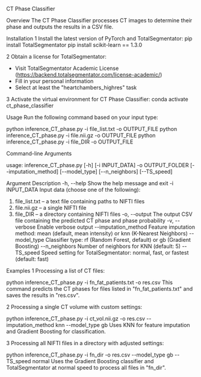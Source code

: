 CT Phase Classifier

Overview
The CT Phase Classifier processes CT images to determine their phase and outputs the results in a CSV file.

Installation
1 Install the latest version of PyTorch and TotalSegmentator:
pip install TotalSegmentator
pip install scikit-learn == 1.3.0

2 Obtain a license for TotalSegmentator:

 * Visit TotalSegmentator Academic License (https://backend.totalsegmentator.com/license-academic/)
 * Fill in your personal information
 * Select at least the "heartchambers_highres" task
 
3 Activate the virtual environment for CT Phase Classifier:
   conda activate ct_phase_classifier

Usage
Run the following command based on your input type:

python inference_CT_phase.py -i file_list.txt -o OUTPUT_FILE
python inference_CT_phase.py -i file.nii.gz -o OUTPUT_FILE
python inference_CT_phase.py -i file_DIR -o OUTPUT_FILE

Command-line Arguments

usage: inference_CT_phase.py [-h] [-i INPUT_DATA] -o OUTPUT_FOLDER 
                             [--imputation_method] [--model_type] 
                             [--n_neighbors] [--TS_speed]

Argument	Description
-h, --help	Show the help message and exit
-i INPUT_DATA	Input data (choose one of the following):
1. file_list.txt – a text file containing paths to NIFTI files
2. file.nii.gz – a single NIFTI file
3. file_DIR – a directory containing NIFTI files
-o, --output	The output CSV file containing the predicted CT phase and phase probability
-v, --verbose	Enable verbose output
--imputation_method	Feature imputation method: mean (default, mean intensity) or knn (K-Nearest Neighbors)
--model_type	Classifier type: rf (Random Forest, default) or gb (Gradient Boosting)
--n_neighbors	Number of neighbors for KNN (default: 5)
--TS_speed	Speed setting for TotalSegmentator: normal, fast, or fastest (default: fast)

Examples
1 Processing a list of CT files:

python inference_CT_phase.py -i fn_fat_patients.txt -o res.csv
This command predicts the CT phases for files listed in "fn_fat_patients.txt" and saves the results in "res.csv".

2 Processing a single CT volume with custom settings:

python inference_CT_phase.py -i ct_vol.nii.gz -o res.csv --imputation_method knn --model_type gb
Uses KNN for feature imputation and Gradient Boosting for classification.

3 Processing all NIFTI files in a directory with adjusted settings:

python inference_CT_phase.py -i fn_dir -o res.csv --model_type gb --TS_speed normal
Uses the Gradient Boosting classifier and TotalSegmentator at normal speed to process all files in "fn_dir".
